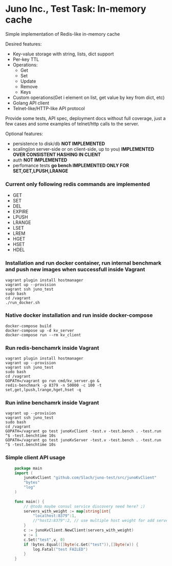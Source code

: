 # Juno Inc., Test Task: In-memory cache

Simple implementation of Redis-like in-memory cache

Desired features:
- Key-value storage with string, lists, dict support
- Per-key TTL
- Operations:
  - Get
  - Set
  - Update
  - Remove
  - Keys
- Custom operations(Get i element on list, get value by key from dict, etc)
- Golang API client
- Telnet-like/HTTP-like API protocol

Provide some tests, API spec, deployment docs without full coverage, just a few cases and some examples of telnet/http calls to the server. 

Optional features:
- persistence to disk/db **NOT IMPLEMENTED**
- scaling(on server-side or on client-side, up to you) **IMPLEMENTED OVER CONSISTENT HASHING IN CLIENT**
- auth **NOT IMPLEMENTED**
- perfomance tests **go bench IMPLEMENTED ONLY FOR SET,GET,LPUSH,LRANGE**

### Current only following redis commands are implemented
- GET
- SET
- DEL
- EXPIRE
- LPUSH
- LRANGE
- LSET
- LREM
- HGET
- HSET
- HDEL

### Installation and run docker container, run internal benchmark and push new images when successfull inside Vagrant
    vagrant plugin install hostmanager
    vagrant up --provision
    vagrant ssh juno_test
    sudo bash
    cd /vagrant
    ./run_docker.sh

### Native docker installation and run inside docker-compose
    docker-compose build
    docker-compose up -d kv_server 
    docker-compose run --rm kv_client

### Run redis-benchamrk inside Vagrant
    vagrant plugin install hostmanager
    vagrant up --provision
    vagrant ssh juno_test
    sudo bash
    cd /vagrant
    GOPATH=/vagrant go run cmd/kv_server.go &
    redis-benchmark -p 8379 -n 50000 -c 100 -t set,get,lpush,lrange,hget,hset -q 

### Run inline benchamrk inside Vagrant
    vagrant up --provision
    vagrant ssh juno_test
    sudo bash
    cd /vagrant
    GOPATH=/vagrant go test junoKvClient -test.v -test.bench . -test.run ^$ -test.benchtime 10s
    GOPATH=/vagrant go test junoKvServer -test.v -test.bench . -test.run ^$ -test.benchtime 10s
    
### Simple client API usage
```go
    package main
    import (
        junoKvClient "github.com/Slach/juno-test/src/junoKvClient"
        "bytes"
        "log"
    )
    
    func main() {
        // @todo maybe consul service discovery need here? ;)
        servers_with_weight := map[string]int{
            "localhost:8379":1,
            //"host2:8379":2, // use multiple host weight for add server
        }
        c := junoKvClient.NewClient(servers_with_weight)
        v := 1
        c.Set("test",v, 0)        
        if !bytes.Equal([]byte(c.Get("test")),[]byte(v)) {
            log.Fatal("test FAILED")
        }
    }
```